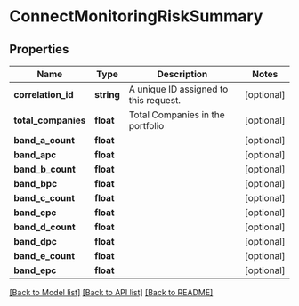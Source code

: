 # ConnectMonitoringRiskSummary

## Properties
Name | Type | Description | Notes
------------ | ------------- | ------------- | -------------
**correlation_id** | **string** | A unique ID assigned to this request. | [optional] 
**total_companies** | **float** | Total Companies in the portfolio | [optional] 
**band_a_count** | **float** |  | [optional] 
**band_apc** | **float** |  | [optional] 
**band_b_count** | **float** |  | [optional] 
**band_bpc** | **float** |  | [optional] 
**band_c_count** | **float** |  | [optional] 
**band_cpc** | **float** |  | [optional] 
**band_d_count** | **float** |  | [optional] 
**band_dpc** | **float** |  | [optional] 
**band_e_count** | **float** |  | [optional] 
**band_epc** | **float** |  | [optional] 

[[Back to Model list]](../../README.md#documentation-for-models) [[Back to API list]](../../README.md#documentation-for-api-endpoints) [[Back to README]](../../README.md)

